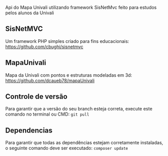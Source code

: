 Api do Mapa Univali utilizando framework SisNetMvc feito para estudos pelos alunos da Univali

## SisNetMVC
Um framework PHP simples criado para fins educacionais: 
https://github.com/cbughi/sisnetmvc

## MapaUnivali
Mapa da Univali com pontos e estruturas modeladas em 3d: 
https://github.com/dcaueb78/mapaUnivali

## Controle de versão
Para garantir que a versão do seu branch esteja correta, execute este comando no terminal ou CMD:
``
git pull
``

## Dependencias
Para garantir que todas as dependências estejam corretamente instaladas, o seguinte comando deve ser executado:
``
composer update
``
